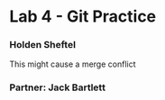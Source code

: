 # Lab 4 - Git Practice
### Holden Sheftel

This might cause a merge conflict
### Partner: Jack Bartlett
